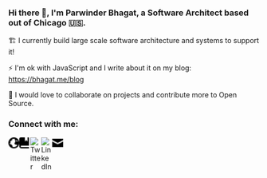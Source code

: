 ### Hi there 👋, I'm Parwinder Bhagat, a Software Architect based out of Chicago 🇺🇸.

🏗 I currently build large scale software architecture and systems to support it!

⚡️ I'm ok with JavaScript and I write about it on my blog: https://bhagat.me/blog

🤝 I would love to collaborate on projects and contribute more to Open Source.


### Connect with me:

[<img align="left" alt="Website" width="22px" src="https://raw.githubusercontent.com/iconic/open-iconic/master/svg/globe.svg" />][website]
[<img align="left" alt="Blog" width="22px" src="https://raw.githubusercontent.com/iconic/open-iconic/master/svg/book.svg" />][blog]
[<img align="left" alt="Twitter" width="22px" src="https://cdn.jsdelivr.net/npm/simple-icons@v3/icons/twitter.svg" />][twitter]
[<img align="left" alt="LinkedIn" width="22px" src="https://cdn.jsdelivr.net/npm/simple-icons@v3/icons/linkedin.svg" />][linkedin]
[<img align="left" alt="Email" width="22px" src="https://raw.githubusercontent.com/iconic/open-iconic/master/svg/envelope-closed.svg" />][email]

[website]: https://bhagat.me/
[blog]: https://bhagat.me/blog
[twitter]: https://twitter.com/bhagatparwinder
[linkedin]: https://www.linkedin.com/in/bhagatparwinder/
[email]: mailto:contact@bhagat.me
